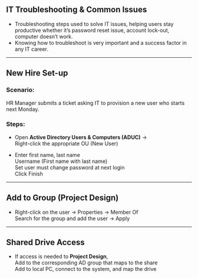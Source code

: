 ## IT Troubleshooting & Common Issues

- Troubleshooting steps used to solve IT issues, helping users stay productive whether it’s password reset issue, account lock-out, computer doesn’t work.
- Knowing how to troubleshoot is very important and a success factor in any IT career.
---
## New Hire Set-up

### Scenario:
HR Manager submits a ticket asking IT to provision a new user who starts next Monday.
### Steps:
- Open **Active Directory Users & Computers (ADUC)** →  
  Right-click the appropriate OU (New User)

- Enter first name, last name  
  Username (First name with last name)  
  Set user must change password at next login  
  Click Finish
---
## Add to Group (Project Design)

- Right-click on the user → Properties → Member Of  
  Search for the group and add the user → Apply

---

## Shared Drive Access

- If access is needed to **Project Design**,  
  Add to the corresponding AD group that maps to the share  
  Add to local PC, connect to the system, and map the drive
